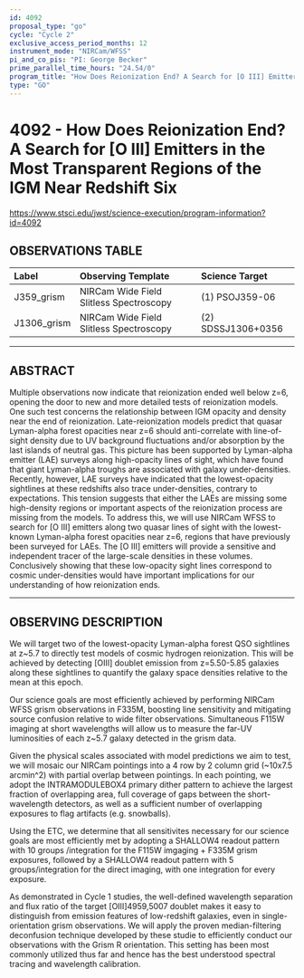```yaml
---
id: 4092
proposal_type: "go"
cycle: "Cycle 2"
exclusive_access_period_months: 12
instrument_mode: "NIRCam/WFSS"
pi_and_co_pis: "PI: George Becker"
prime_parallel_time_hours: "24.54/0"
program_title: "How Does Reionization End? A Search for [O III] Emitters in the Most Transparent Regions of the IGM Near Redshift Six"
type: "GO"
---
```

# 4092 - How Does Reionization End? A Search for [O III] Emitters in the Most Transparent Regions of the IGM Near Redshift Six
https://www.stsci.edu/jwst/science-execution/program-information?id=4092
## OBSERVATIONS TABLE
| Label        | Observing Template                      | Science Target               |
| :----------- | :-------------------------------------- | :--------------------------- |
| J359_grism   | NIRCam Wide Field Slitless Spectroscopy | (1) PSOJ359-06               |
| J1306_grism  | NIRCam Wide Field Slitless Spectroscopy | (2) SDSSJ1306+0356           |

---

## ABSTRACT

Multiple observations now indicate that reionization ended well below z=6, opening the door to new and more detailed tests of reionization models. One such test concerns the relationship between IGM opacity and density near the end of reionization. Late-reionization models predict that quasar Lyman-alpha forest opacities near z=6 should anti-correlate with line-of-sight density due to UV background fluctuations and/or absorption by the last islands of neutral gas. This picture has been supported by Lyman-alpha emitter (LAE) surveys along high-opacity lines of sight, which have found that giant Lyman-alpha troughs are associated with galaxy under-densities. Recently, however, LAE surveys have indicated that the lowest-opacity sightlines at these redshifts also trace under-densities, contrary to expectations. This tension suggests that either the LAEs are missing some high-density regions or important aspects of the reionization process are missing from the models. To address this, we will use NIRCam WFSS to search for [O III] emitters along two quasar lines of sight with the lowest-known Lyman-alpha forest opacities near z=6, regions that have previously been surveyed for LAEs. The [O III] emitters will provide a sensitive and independent tracer of the large-scale densities in these volumes. Conclusively showing that these low-opacity sight lines correspond to cosmic under-densities would have important implications for our understanding of how reionization ends.

---

## OBSERVING DESCRIPTION

We will target two of the lowest-opacity Lyman-alpha forest QSO sightlines at z~5.7 to directly test models of cosmic hydrogen reionization. This will be achieved by detecting [OIII] doublet emission from z=5.50-5.85 galaxies along these sightlines to quantify the galaxy space densities relative to the mean at this epoch.

Our science goals are most efficiently achieved by performing NIRCam WFSS grism observations in F335M, boosting line sensitivity and mitigating source confusion relative to wide filter observations. Simultaneous F115W imaging at short wavelengths will allow us to measure the far-UV luminosities of each z~5.7 galaxy detected in the grism data.

Given the physical scales associated with model predictions we aim to test, we will mosaic our NIRCam pointings into a 4 row by 2 column grid (~10x7.5 arcmin^2) with partial overlap between pointings. In each pointing, we adopt the INTRAMODULEBOX4 primary dither pattern to achieve the largest fraction of overlapping area, full coverage of gaps between the short-wavelength detectors, as well as a sufficient number of overlapping exposures to flag artifacts (e.g. snowballs).

Using the ETC, we determine that all sensitivites necessary for our science goals are most efficiently met by adopting a SHALLOW4 readout pattern with 10 groups /integration for the F115W imgaging + F335M grism exposures, followed by a SHALLOW4 readout pattern with 5 groups/integration for the direct imaging, with one integration for every exposure.

As demonstrated in Cycle 1 studies, the well-defined wavelength separation and flux ratio of the target [OIII]4959,5007 doublet makes it easy to distinguish from emission features of low-redshift galaxies, even in single-orientation grism observations. We will apply the proven median-filtering deconfusion technique developed by these studie to efficiently conduct our observations with the Grism R orientation. This setting has been most commonly utilized thus far and hence has the best understood spectral tracing and wavelength calibration.